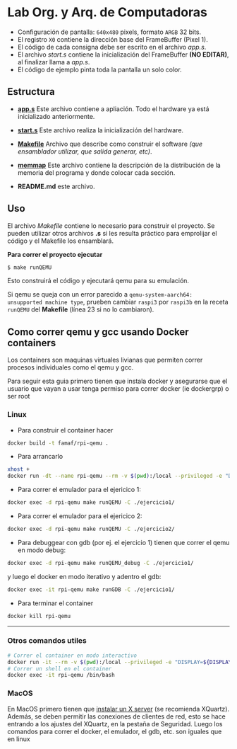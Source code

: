 # Lab Org. y Arq. de Computadoras

* Configuración de pantalla: `640x480` pixels, formato `ARGB` 32 bits.
* El registro `X0` contiene la dirección base del FrameBuffer (Pixel 1).
* El código de cada consigna debe ser escrito en el archivo _app.s_.
* El archivo _start.s_ contiene la inicialización del FrameBuffer **(NO EDITAR)**, al finalizar llama a _app.s_.
* El código de ejemplo pinta toda la pantalla un solo color.

## Estructura

* **[app.s](app.s)** Este archivo contiene a apliación. Todo el hardware ya está inicializado anteriormente.
* **[start.s](start.s)** Este archivo realiza la inicialización del hardware.
* **[Makefile](Makefile)** Archivo que describe como construir el software _(que ensamblador utilizar, que salida generar, etc)_.
* **[memmap](memmap)** Este archivo contiene la descripción de la distribución de la memoria del programa y donde colocar cada sección.

* **README.md** este archivo.

## Uso

El archivo _Makefile_ contiene lo necesario para construir el proyecto.
Se pueden utilizar otros archivos **.s** si les resulta práctico para emprolijar el código y el Makefile los ensamblará.

**Para correr el proyecto ejecutar**

```bash
$ make runQEMU
```
Esto construirá el código y ejecutará qemu para su emulación.

Si qemu se queja con un error parecido a `qemu-system-aarch64: unsupported machine type`, prueben cambiar `raspi3` por `raspi3b` en la receta `runQEMU` del **Makefile** (línea 23 si no lo cambiaron).


## Como correr qemu y gcc usando Docker containers

Los containers son maquinas virtuales livianas que permiten correr procesos individuales como el qemu y gcc.

Para seguir esta guia primero tienen que instala docker y asegurarse que el usuario que vayan a usar tenga permiso para correr docker (ie dockergrp) o ser root

### Linux
 * Para construir el container hacer
```bash
docker build -t famaf/rpi-qemu .
```
 * Para arrancarlo
```bash
xhost +
docker run -dt --name rpi-qemu --rm -v $(pwd):/local --privileged -e "DISPLAY=${DISPLAY:-:0.0}" -v /tmp/.X11-unix:/tmp/.X11-unix -v "$HOME/.Xauthority:/root/.Xauthority:rw" famaf/rpi-qemu
```
 * Para correr el emulador para el ejericico 1:
```bash
docker exec -d rpi-qemu make runQEMU -C ./ejercicio1/
```

 * Para correr el emulador para el ejericico 2:
```bash
docker exec -d rpi-qemu make runQEMU -C ./ejercicio2/
```

 * Para debuggear con gdb (por ej. el ejercicio 1) tienen que correr el qemu en modo debug:
```bash
docker exec -d rpi-qemu make runQEMU_debug -C ./ejercicio1/
```
y luego el docker en modo iterativo y adentro el gdb:
```bash
docker exec -it rpi-qemu make runGDB -C ./ejercicio1/
```

 * Para terminar el container
```bash
docker kill rpi-qemu
```

----------------------------------
### Otros comandos utiles
```bash
# Correr el container en modo interactivo
docker run -it --rm -v $(pwd):/local --privileged -e "DISPLAY=${DISPLAY:-:0.0}" -v /tmp/.X11-unix:/tmp/.X11-unix -v "$HOME/.Xauthority:/root/.Xauthority:rw" famaf/rpi-qemu
# Correr un shell en el container
docker exec -it rpi-qemu /bin/bash
```

### MacOS
En MacOS primero tienen que [instalar un X server](https://medium.com/@mreichelt/how-to-show-x11-windows-within-docker-on-mac-50759f4b65cb) (se recomienda XQuartz). Además, se deben permitir las conexiones de clientes de red, esto se hace entrando a los ajustes del XQuartz, en la pestaña de Seguridad. Luego los comandos para correr el docker, el emulador, el gdb, etc. son iguales que en linux